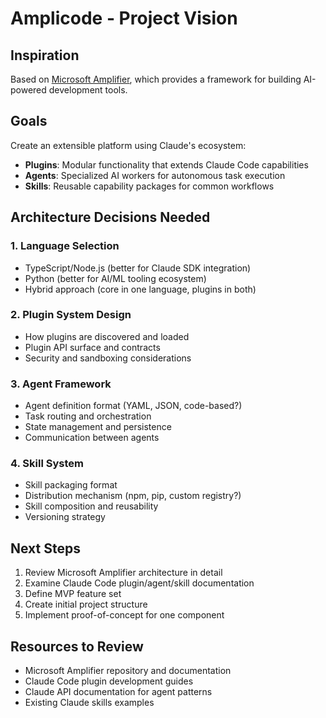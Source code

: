 # Amplicode - Project Vision

## Inspiration

Based on [Microsoft Amplifier](https://github.com/microsoft/amplifier), which provides a framework for building AI-powered development tools.

## Goals

Create an extensible platform using Claude's ecosystem:
- **Plugins**: Modular functionality that extends Claude Code capabilities
- **Agents**: Specialized AI workers for autonomous task execution
- **Skills**: Reusable capability packages for common workflows

## Architecture Decisions Needed

### 1. Language Selection
- TypeScript/Node.js (better for Claude SDK integration)
- Python (better for AI/ML tooling ecosystem)
- Hybrid approach (core in one language, plugins in both)

### 2. Plugin System Design
- How plugins are discovered and loaded
- Plugin API surface and contracts
- Security and sandboxing considerations

### 3. Agent Framework
- Agent definition format (YAML, JSON, code-based?)
- Task routing and orchestration
- State management and persistence
- Communication between agents

### 4. Skill System
- Skill packaging format
- Distribution mechanism (npm, pip, custom registry?)
- Skill composition and reusability
- Versioning strategy

## Next Steps

1. Review Microsoft Amplifier architecture in detail
2. Examine Claude Code plugin/agent/skill documentation
3. Define MVP feature set
4. Create initial project structure
5. Implement proof-of-concept for one component

## Resources to Review

- Microsoft Amplifier repository and documentation
- Claude Code plugin development guides
- Claude API documentation for agent patterns
- Existing Claude skills examples
